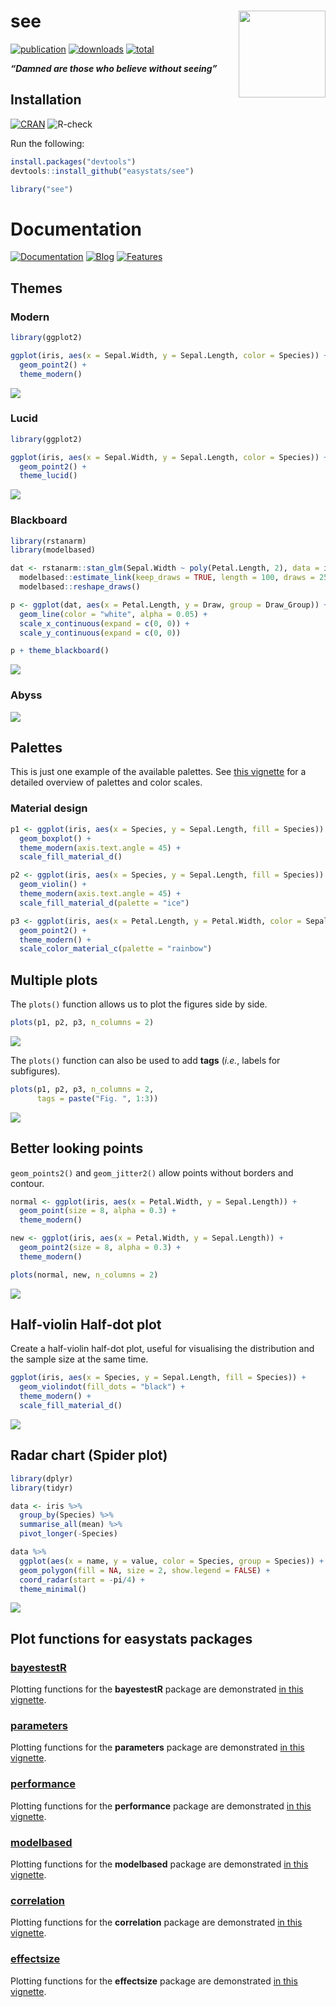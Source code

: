 
# see <img src='man/figures/logo.png' align="right" height="139" />

[![publication](https://img.shields.io/badge/Cite-Unpublished-yellow)](https://github.com/easystats/see/blob/master/inst/CITATION)
[![downloads](http://cranlogs.r-pkg.org/badges/see)](https://cran.r-project.org/package=see)
[![total](https://cranlogs.r-pkg.org/badges/grand-total/see)](https://cranlogs.r-pkg.org/)

***“Damned are those who believe without seeing”***

## Installation

[![CRAN](http://www.r-pkg.org/badges/version/see)](https://cran.r-project.org/package=see)
![R-check](https://github.com/easystats/see/workflows/R-check/badge.svg)

Run the following:

``` r
install.packages("devtools")
devtools::install_github("easystats/see")
```

``` r
library("see")
```

# Documentation

[![Documentation](https://img.shields.io/badge/documentation-see-orange.svg?colorB=E91E63)](https://easystats.github.io/see/)
[![Blog](https://img.shields.io/badge/blog-easystats-orange.svg?colorB=FF9800)](https://easystats.github.io/blog/posts/)
[![Features](https://img.shields.io/badge/features-see-orange.svg?colorB=2196F3)](https://easystats.github.io/see/reference/index.html)

## Themes

### Modern

``` r
library(ggplot2)

ggplot(iris, aes(x = Sepal.Width, y = Sepal.Length, color = Species)) +
  geom_point2() +
  theme_modern()
```

![](man/figures/unnamed-chunk-4-1.png)<!-- -->

### Lucid

``` r
library(ggplot2)

ggplot(iris, aes(x = Sepal.Width, y = Sepal.Length, color = Species)) +
  geom_point2() +
  theme_lucid()
```

![](man/figures/unnamed-chunk-5-1.png)<!-- -->

### Blackboard

``` r
library(rstanarm)
library(modelbased)

dat <- rstanarm::stan_glm(Sepal.Width ~ poly(Petal.Length, 2), data = iris) %>%
  modelbased::estimate_link(keep_draws = TRUE, length = 100, draws = 250) %>%
  modelbased::reshape_draws()

p <- ggplot(dat, aes(x = Petal.Length, y = Draw, group = Draw_Group)) +
  geom_line(color = "white", alpha = 0.05) +
  scale_x_continuous(expand = c(0, 0)) +
  scale_y_continuous(expand = c(0, 0))

p + theme_blackboard() 
```

![](man/figures/unnamed-chunk-7-1.png)<!-- -->

### Abyss

![](man/figures/unnamed-chunk-8-1.png)<!-- -->

## Palettes

This is just one example of the available palettes. See [this
vignette](https://easystats.github.io/see/articles/seecolorscales.html)
for a detailed overview of palettes and color scales.

### Material design

``` r
p1 <- ggplot(iris, aes(x = Species, y = Sepal.Length, fill = Species)) +
  geom_boxplot() +
  theme_modern(axis.text.angle = 45) +
  scale_fill_material_d()

p2 <- ggplot(iris, aes(x = Species, y = Sepal.Length, fill = Species)) +
  geom_violin() +
  theme_modern(axis.text.angle = 45) +
  scale_fill_material_d(palette = "ice")

p3 <- ggplot(iris, aes(x = Petal.Length, y = Petal.Width, color = Sepal.Length)) +
  geom_point2() +
  theme_modern() +
  scale_color_material_c(palette = "rainbow")
```

## Multiple plots

The `plots()` function allows us to plot the figures side by side.

``` r
plots(p1, p2, p3, n_columns = 2)
```

![](man/figures/unnamed-chunk-10-1.png)<!-- -->

The `plots()` function can also be used to add **tags** (*i.e.*, labels
for subfigures).

``` r
plots(p1, p2, p3, n_columns = 2, 
      tags = paste("Fig. ", 1:3))
```

![](man/figures/unnamed-chunk-11-1.png)<!-- -->

## Better looking points

`geom_points2()` and `geom_jitter2()` allow points without borders and
contour.

``` r
normal <- ggplot(iris, aes(x = Petal.Width, y = Sepal.Length)) +
  geom_point(size = 8, alpha = 0.3) +
  theme_modern()

new <- ggplot(iris, aes(x = Petal.Width, y = Sepal.Length)) +
  geom_point2(size = 8, alpha = 0.3) +
  theme_modern()

plots(normal, new, n_columns = 2)
```

![](man/figures/unnamed-chunk-12-1.png)<!-- -->

## Half-violin Half-dot plot

Create a half-violin half-dot plot, useful for visualising the
distribution and the sample size at the same time.

``` r
ggplot(iris, aes(x = Species, y = Sepal.Length, fill = Species)) +
  geom_violindot(fill_dots = "black") +
  theme_modern() +
  scale_fill_material_d()
```

![](man/figures/unnamed-chunk-13-1.png)<!-- -->

## Radar chart (Spider plot)

``` r
library(dplyr)
library(tidyr)

data <- iris %>%
  group_by(Species) %>%
  summarise_all(mean) %>%
  pivot_longer(-Species)

data %>%
  ggplot(aes(x = name, y = value, color = Species, group = Species)) +
  geom_polygon(fill = NA, size = 2, show.legend = FALSE) +
  coord_radar(start = -pi/4) +
  theme_minimal()
```

![](man/figures/unnamed-chunk-14-1.png)<!-- -->

## Plot functions for easystats packages

### [bayestestR](https://github.com/easystats/bayestestR)

Plotting functions for the **bayestestR** package are demonstrated [in
this
vignette](https://easystats.github.io/see/articles/bayestestR.html).

### [parameters](https://github.com/easystats/parameters)

Plotting functions for the **parameters** package are demonstrated [in
this
vignette](https://easystats.github.io/see/articles/parameters.html).

### [performance](https://github.com/easystats/performance)

Plotting functions for the **performance** package are demonstrated [in
this
vignette](https://easystats.github.io/see/articles/performance.html).

### [modelbased](https://github.com/easystats/modelbased)

Plotting functions for the **modelbased** package are demonstrated [in
this
vignette](https://easystats.github.io/see/articles/modelbased.html).

### [correlation](https://github.com/easystats/correlation)

Plotting functions for the **correlation** package are demonstrated [in
this
vignette](https://easystats.github.io/see/articles/correlation.html).

### [effectsize](https://github.com/easystats/effectsize)

Plotting functions for the **effectsize** package are demonstrated [in
this
vignette](https://easystats.github.io/see/articles/effectsize.html).
